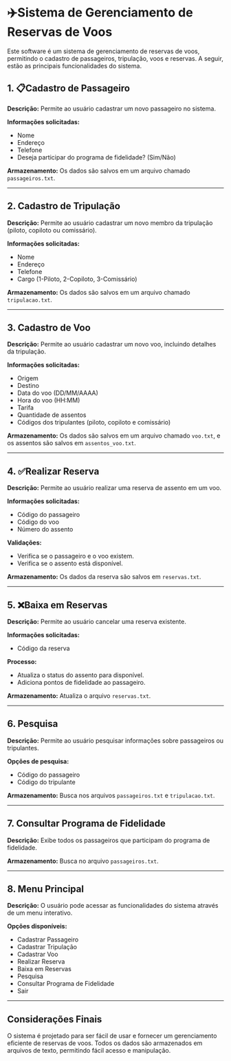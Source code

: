 # **✈️Sistema de Gerenciamento de Reservas de Voos**

Este software é um sistema de gerenciamento de reservas de voos, permitindo o cadastro de passageiros, tripulação, voos e reservas. A seguir, estão as principais funcionalidades do sistema.

## **1. 📋Cadastro de Passageiro**
**Descrição:** Permite ao usuário cadastrar um novo passageiro no sistema.

**Informações solicitadas:**
- Nome
- Endereço
- Telefone
- Deseja participar do programa de fidelidade? (Sim/Não)

**Armazenamento:** Os dados são salvos em um arquivo chamado `passageiros.txt`.

---

## **2. Cadastro de Tripulação**
**Descrição:** Permite ao usuário cadastrar um novo membro da tripulação (piloto, copiloto ou comissário).

**Informações solicitadas:**
- Nome
- Endereço
- Telefone
- Cargo (1-Piloto, 2-Copiloto, 3-Comissário)

**Armazenamento:** Os dados são salvos em um arquivo chamado `tripulacao.txt`.

---

## **3. Cadastro de Voo**
**Descrição:** Permite ao usuário cadastrar um novo voo, incluindo detalhes da tripulação.

**Informações solicitadas:**
- Origem
- Destino
- Data do voo (DD/MM/AAAA)
- Hora do voo (HH:MM)
- Tarifa
- Quantidade de assentos
- Códigos dos tripulantes (piloto, copiloto e comissário)

**Armazenamento:** Os dados são salvos em um arquivo chamado `voo.txt`, e os assentos são salvos em `assentos_voo.txt`.

---

## **4. ✅Realizar Reserva**
**Descrição:** Permite ao usuário realizar uma reserva de assento em um voo.

**Informações solicitadas:**
- Código do passageiro
- Código do voo
- Número do assento

**Validações:**
- Verifica se o passageiro e o voo existem.
- Verifica se o assento está disponível.

**Armazenamento:** Os dados da reserva são salvos em `reservas.txt`.

---

## **5. ❌Baixa em Reservas**
**Descrição:** Permite ao usuário cancelar uma reserva existente.

**Informações solicitadas:**
- Código da reserva

**Processo:**
- Atualiza o status do assento para disponível.
- Adiciona pontos de fidelidade ao passageiro.

**Armazenamento:** Atualiza o arquivo `reservas.txt`.

---

## **6. Pesquisa**
**Descrição:** Permite ao usuário pesquisar informações sobre passageiros ou tripulantes.

**Opções de pesquisa:**
- Código do passageiro
- Código do tripulante

**Armazenamento:** Busca nos arquivos `passageiros.txt` e `tripulacao.txt`.

---

## **7. Consultar Programa de Fidelidade**
**Descrição:** Exibe todos os passageiros que participam do programa de fidelidade.

**Armazenamento:** Busca no arquivo `passageiros.txt`.

---

## **8. Menu Principal**
**Descrição:** O usuário pode acessar as funcionalidades do sistema através de um menu interativo.

**Opções disponíveis:**
- Cadastrar Passageiro
- Cadastrar Tripulação
- Cadastrar Voo
- Realizar Reserva
- Baixa em Reservas
- Pesquisa
- Consultar Programa de Fidelidade
- Sair

---

## **Considerações Finais**
O sistema é projetado para ser fácil de usar e fornecer um gerenciamento eficiente de reservas de voos. Todos os dados são armazenados em arquivos de texto, permitindo fácil acesso e manipulação.
